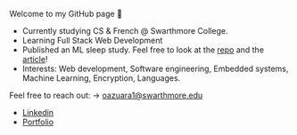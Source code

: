 Welcome to my GitHub page 👋

- Currently studying CS & French @ Swarthmore College.
- Learning Full Stack Web Development
- Published an ML sleep study. Feel free to look at the [repo](https://github.com/ztgillette/optimal-sleep-algorithm) and the [article](https://www.researchgate.net/publication/364539044_Using_Machine_Learning_to_Determine_Optimal_Sleeping_Schedules_of_Individual_College_Students)!
- Interests: Web development, Software engineering, Embedded systems, Machine Learning, Encryption, Languages.

Feel free to reach out: -> oazuara1@swarthmore.edu
- [Linkedin](https://www.linkedin.com/in/orlando-yahir-azuara-hernandez-174221182/)
- [Portfolio](https://orlandoazu0709.github.io/Portfolio/)

<!---
orlandoazu0709/orlandoazu0709 is a ✨ special ✨ repository because its `README.md` (this file) appears on your GitHub profile.
You can click the Preview link to take a look at your changes.
--->
